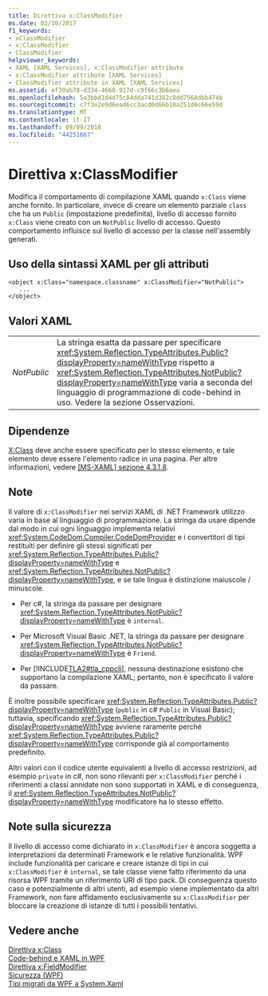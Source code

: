 ```yaml
---
title: Direttiva x:ClassModifier
ms.date: 03/30/2017
f1_keywords:
- xClassModifier
- x:ClassModifier
- ClassModifier
helpviewer_keywords:
- XAML [XAML Services], x:ClassModifier attribute
- x:ClassModifier attribute [XAML Services]
- ClassModifier attribute in XAML [XAML Services]
ms.assetid: ef30ab78-d334-4668-917d-c9f66c3b6aea
ms.openlocfilehash: 5a3bbd1d4d75c84dda741d382c8dd7568dbb474b
ms.sourcegitcommit: c7f3e2e9d6ead6cc3acd0d66b10a251d0c66e59d
ms.translationtype: MT
ms.contentlocale: it-IT
ms.lasthandoff: 09/09/2018
ms.locfileid: "44251667"
---
```

# <a name="xclassmodifier-directive"></a>Direttiva x:ClassModifier
Modifica il comportamento di compilazione XAML quando `x:Class` viene anche fornito. In particolare, invece di creare un elemento parziale `class` che ha un `Public` (impostazione predefinita), livello di accesso fornito `x:Class` viene creato con un `NotPublic` livello di accesso. Questo comportamento influisce sul livello di accesso per la classe nell'assembly generati.  
  
## <a name="xaml-attribute-usage"></a>Uso della sintassi XAML per gli attributi  
  
```  
<object x:Class="namespace.classname" x:ClassModifier="NotPublic">  
   ...  
</object>  
```  
  
## <a name="xaml-values"></a>Valori XAML  
  
|||  
|-|-|  
|*NotPublic*|La stringa esatta da passare per specificare <xref:System.Reflection.TypeAttributes.Public?displayProperty=nameWithType> rispetto a <xref:System.Reflection.TypeAttributes.NotPublic?displayProperty=nameWithType> varia a seconda del linguaggio di programmazione di code-behind in uso. Vedere la sezione Osservazioni.|  
  
## <a name="dependencies"></a>Dipendenze  
 [X:Class](../../../docs/framework/xaml-services/x-class-directive.md) deve anche essere specificato per lo stesso elemento, e tale elemento deve essere l'elemento radice in una pagina. Per altre informazioni, vedere [ \[MS-XAML\] sezione 4.3.1.8](https://go.microsoft.com/fwlink/?LinkId=114525).  
  
## <a name="remarks"></a>Note  
 Il valore di `x:ClassModifier` nei servizi XAML di .NET Framework utilizzo varia in base al linguaggio di programmazione. La stringa da usare dipende dal modo in cui ogni linguaggio implementa relativi <xref:System.CodeDom.Compiler.CodeDomProvider> e i convertitori di tipi restituiti per definire gli stessi significati per <xref:System.Reflection.TypeAttributes.Public?displayProperty=nameWithType> e <xref:System.Reflection.TypeAttributes.NotPublic?displayProperty=nameWithType>, e se tale lingua è distinzione maiuscole / minuscole.  
  
-   Per c#, la stringa da passare per designare <xref:System.Reflection.TypeAttributes.NotPublic?displayProperty=nameWithType> è `internal`.  
  
-   Per Microsoft Visual Basic .NET, la stringa da passare per designare <xref:System.Reflection.TypeAttributes.NotPublic?displayProperty=nameWithType> è `Friend`.  
  
-   Per [!INCLUDE[TLA2#tla_cppcli](../../../includes/tla2sharptla-cppcli-md.md)], nessuna destinazione esistono che supportano la compilazione XAML; pertanto, non è specificato il valore da passare.  
  
 È inoltre possibile specificare <xref:System.Reflection.TypeAttributes.Public?displayProperty=nameWithType> (`public` in c# `Public` in Visual Basic); tuttavia, specificando <xref:System.Reflection.TypeAttributes.Public?displayProperty=nameWithType> avviene raramente perché <xref:System.Reflection.TypeAttributes.Public?displayProperty=nameWithType> corrisponde già al comportamento predefinito.  
  
 Altri valori con il codice utente equivalenti a livello di accesso restrizioni, ad esempio `private` in c#, non sono rilevanti per `x:ClassModifier` perché i riferimenti a classi annidate non sono supportati in XAML e di conseguenza, il <xref:System.Reflection.TypeAttributes.NotPublic?displayProperty=nameWithType> modificatore ha lo stesso effetto.  
  
## <a name="security-notes"></a>Note sulla sicurezza  
 Il livello di accesso come dichiarato in `x:ClassModifier` è ancora soggetta a interpretazioni da determinati Framework e le relative funzionalità. WPF include funzionalità per caricare e creare istanze di tipi in cui `x:ClassModifier` è `internal`, se tale classe viene fatto riferimento da una risorsa WPF tramite un riferimento URI di tipo pack. Di conseguenza questo caso e potenzialmente di altri utenti, ad esempio viene implementato da altri Framework, non fare affidamento esclusivamente su `x:ClassModifier` per bloccare la creazione di istanze di tutti i possibili tentativi.  
  
## <a name="see-also"></a>Vedere anche  
 [Direttiva x:Class](../../../docs/framework/xaml-services/x-class-directive.md)  
 [Code-behind e XAML in WPF](../../../docs/framework/wpf/advanced/code-behind-and-xaml-in-wpf.md)  
 [Direttiva x:FieldModifier](../../../docs/framework/xaml-services/x-fieldmodifier-directive.md)  
 [Sicurezza (WPF)](../../../docs/framework/wpf/security-wpf.md)  
 [Tipi migrati da WPF a System.Xaml](../../../docs/framework/xaml-services/types-migrated-from-wpf-to-system-xaml.md)
